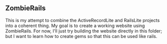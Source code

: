 ## ZombieRails

This is my attempt to combine the ActiveRecordLite and RailsLite
projects into a coherent thing. My goal is to create a working website
using ZombieRails. For now, I'll just try building the website directly
in this folder; but I want to learn how to create gems so that this
can be used like rails.